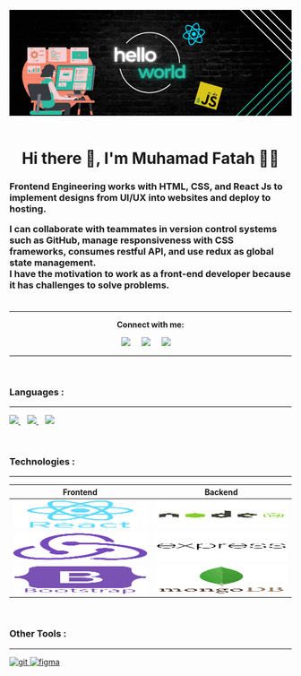[![Header](header.png "Header")](https://github.com/Muhamad-Fatah/) <br></br>

<h1 align="center">Hi there 👋, I'm Muhamad Fatah 👩‍💻</h1>

<h3>
Frontend Engineering works with HTML, CSS, and React Js to implement designs from UI/UX into websites and deploy to hosting.

I can collaborate with teammates in version control systems such as GitHub, manage responsiveness with CSS frameworks, consumes restful API, and use redux as global state management.  
I have the motivation to work as a front-end developer because it has challenges to solve problems. <br></br>
</h3>

---


<p align="center"><b>Connect with me:</b></p>


<p align='center'>
  <a href="https://github.com/Muhamad-Fatah"><img src="https://img.shields.io/badge/github-%231DA1F2.svg?&style=for-the-badge&logo=github&logoColor=white" /></a>&nbsp;&nbsp;&nbsp;&nbsp;
  <a href="https://www.linkedin.com/in/muhamad-fatah-7b2659253/ "><img src="https://img.shields.io/badge/linkedin-%230077B5.svg?&style=for-the-badge&logo=linkedin&logoColor=white" /></a>&nbsp;&nbsp;&nbsp;&nbsp;
  <a href="mailto:muhamad.fatah494@gmail.com?subject=Olá%20Stefany"><img src="https://img.shields.io/badge/gmail-%23D14836.svg?&style=for-the-badge&logo=gmail&logoColor=white" /></a>&nbsp;&nbsp;&nbsp;&nbsp;
</p>

<hr><br>

<h3 align="left">Languages : </h3>

---

<p>
<a href="https://www.w3.org/html/" target="_blank" rel="noreferrer"> <img src="https://img.shields.io/badge/html5%20-%23e34f26.svg?&style=for-the-badge&logo=html5&logoColor=white" /> 
</a> &nbsp&nbsp
<a href="https://www.w3schools.com/css/" target="_blank" rel="noreferrer"> <img src="https://img.shields.io/badge/CSS3-1572B6?&style=for-the-badge&logo=css3&logoColor=white" />
</a> &nbsp&nbsp
<a href="https://developer.mozilla.org/en-US/docs/Web/JavaScript" target="_blank" rel="noreferrer"> <img src="https://img.shields.io/badge/JavaScript-F7DF1E?style=for-the-badge&logo=javascript&logoColor=black" /> 
</a>
</p><br>

<h3 align="left">Technologies : </h3>

---

|                                                                          Frontend                                                                          |                                                                         Backend                                                                         |
|:----------------------------------------------------------------------------------------------------------------------------------------------------------:|:-------------------------------------------------------------------------------------------------------------------------------------------------------:|
|      <img src="https://raw.githubusercontent.com/devicons/devicon/master/icons/react/react-original-wordmark.svg" alt="react" width="500" height="50"/>     | <img src="https://raw.githubusercontent.com/devicons/devicon/master/icons/nodejs/nodejs-original-wordmark.svg" alt="nodejs" width="500" height="50"/>    |
|          <img src="https://raw.githubusercontent.com/devicons/devicon/master/icons/redux/redux-original.svg" alt="redux" width="500" height="50"/>          | <img src="https://raw.githubusercontent.com/devicons/devicon/master/icons/express/express-original-wordmark.svg" alt="express" width="500" height="50"/> |
| <img src="https://raw.githubusercontent.com/devicons/devicon/master/icons/bootstrap/bootstrap-plain-wordmark.svg" alt="bootstrap" width="500" height="50"/> | <img src="https://raw.githubusercontent.com/devicons/devicon/master/icons/mongodb/mongodb-original-wordmark.svg" alt="mongodb" width="500" height="50"/> |

<br>

<h3 align="left">Other Tools : </h3>

---

<p>
<a href="https://git-scm.com/" target="_blank" rel="noreferrer"> <img src="https://www.vectorlogo.zone/logos/git-scm/git-scm-icon.svg" alt="git" width="40" height="40"/> 
</a>
<a href="https://www.figma.com/" target="_blank" rel="noreferrer"> <img src="https://www.vectorlogo.zone/logos/figma/figma-icon.svg" alt="figma" width="40" height="40"/> 
</a> 
</p>